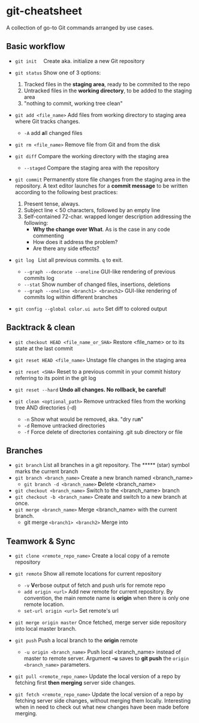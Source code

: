 # git-cheatsheet
A collection of go-to Git commands arranged by use cases.

## Basic workflow

- `git init  ` Create aka. initialize a new Git repository
- `git status` Show one of 3 options:
  1. Tracked files in the **staging area**, ready to be commited to the repo
  2. Untracked files in the **working directory**, to be added to the staging area
  3. "nothing to commit, working tree clean"
- `git add <file_name>`  Add files from working directory to staging area where Git tracks changes.
  - `-A` add **a**ll changed files
- `git rm <file_name>` Remove file from Git and from the disk
- `git diff` Compare the working directory with the staging area
    - `--staged` Compare the staging area with the repository
- `git commit` Permanently store file changes from the staging area in the repository. A text editor launches for a **commit message** to be written according to the following best practices:
  1. Present tense, always.
  2. Subject line < 50 characters, followed by an empty line
  3. Self-contained 72-char. wrapped longer description addressing the following:
     - **Why the change over What**. As is the case in any code commenting
     - How does it address the problem?
     - Are there any side effects?


- `git log ` List all previous commits. `q` to exit.
  - `--graph --decorate --oneline` GUI-like rendering of previous commits log
  - `--stat` Show number of changed files, insertions, deletions
  - `--graph --oneline <branch1> <branch2>` GUI-like rendering of commits log within different branches
- `git config --global color.ui auto` Set diff to colored output




## Backtrack & clean

- `git checkout HEAD <file_name_or_SHA>` Restore <file_name> or <SHA> to its state at the last commit
- `git reset HEAD <file_name>` Unstage file changes in the staging area
- `git reset <SHA>` Reset to a previous commit in your commit history referring to its <SHA> point in the git log
-  `git reset --hard` **Undo all changes. No rollback, be careful!**
- `git clean <optional_path>` Remove untracked files from the working tree AND directories (-d)

  - `-n` Show what would be removed, aka. "dry ru**n**"
  - `-d` Remove untracked directories
  - `-f` Force delete of directories containing .git sub directory or file 




## Branches

- `git branch` List all branches in a git repository. The ***** (star) symbol marks the current branch
- `git branch <branch_name>` Create a new branch named <branch_name>
  - `git branch -d <branch_name>` **D**elete <branch_name>
- `git checkout <branch_name>` Switch to the <branch_name> branch
- `git checkout -b <branch_name>` Create and switch to a new branch at once.
- `git merge <branch_name>` Merge <branch_name> with the current branch.
  -  git merge `<branch1> <branch2>` Merge <branch2> into <branch1>




## Teamwork & Sync

- `git clone <remote_repo_name>` Create a local copy of a remote repository
- `git remote` Show all remote locations for current repository
  - `-v` **V**erbose output of fetch and push urls for remote repo
  - `add origin <url>` Add new remote for current repository. By convention, the main remote name is **origin** when there is only one remote location.
  - `set-url origin <url>` Set remote's url
- `git merge origin master` Once fetched, merge server side repository into local master branch.
- `git push` Push a local branch to the **origin** remote

  - `-u origin <branch_name>` Push local <branch_name> instead of master to remote server. Argument **-u** saves to **git push** the `origin <branch_name>` parameters.
- `git pull <remote_repo_name>` Update the local version of a repo by fetching first **then merging** server side changes.
- `git fetch <remote_repo_name>` Update the local version of a repo by fetching server side changes, without merging them locally. Interesting when in need to check out what new changes have been made before merging.
